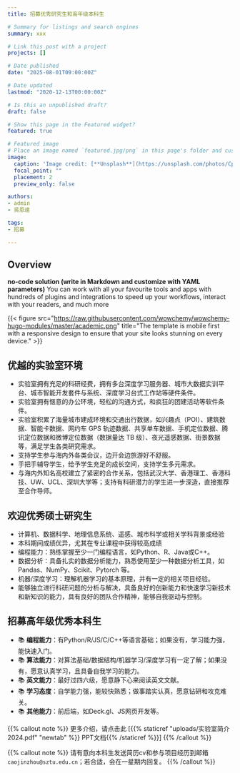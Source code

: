 ```yaml
---
title: 招募优秀研究生和高年级本科生

# Summary for listings and search engines
summary: xxx

# Link this post with a project
projects: []

# Date published
date: "2025-08-01T09:00:00Z"

# Date updated
lastmod: "2020-12-13T00:00:00Z"

# Is this an unpublished draft?
draft: false

# Show this page in the Featured widget?
featured: true

# Featured image
# Place an image named `featured.jpg/png` in this page's folder and customize its options here.
image:
  caption: 'Image credit: [**Unsplash**](https://unsplash.com/photos/CpkOjOcXdUY)'
  focal_point: ""
  placement: 2
  preview_only: false

authors:
- admin
- 吳恩達

tags:
- 招募

---
```

## Overview
**no-code solution (write in Markdown and customize with YAML parameters)** You can work with all your favourite tools and apps with hundreds of plugins and integrations to speed up your workflows, interact with your readers, and much more

{{< figure src="https://raw.githubusercontent.com/wowchemy/wowchemy-hugo-modules/master/academic.png" title="The template is mobile first with a responsive design to ensure that your site looks stunning on every device." >}}


## 优越的实验室环境

-  实验室拥有充足的科研经费，拥有多台深度学习服务器、城市大数据实训平台、城市智能开发套件与系统、深度学习台式工作站等硬件条件。
- 实验室拥有惬意的办公环境，轻松的沟通方式，和疯狂的团建活动等软件条件。
- 实验室积累了海量城市建成环境和交通出行数据，如兴趣点（POI）、建筑数据、智能卡数据、网约车 GPS 轨迹数据、共享单车数据、手机定位数据、腾讯定位数据和微博定位数据（数据量达 TB 级）、夜光遥感数据、街景数据等，满足学生各类研究需求。
- 支持学生参与海内外各类会议，边开会边旅游好不舒服。
- 手把手辅导学生，给予学生充足的成长空间，支持学生多元需求。
- 与海内外知名高校建立了紧密的合作关系，包括武汉大学、香港理工、香港科技、UW、UCL、深圳大学等；支持有科研潜力的学生进一步深造，直接推荐至合作导师。



## 欢迎优秀硕士研究生

- 计算机、数据科学、地理信息系统、遥感、城市科学或相关学科背景或经验
- 本科期间成绩优异，尤其在专业课程中获得较高成绩
- 编程能力：熟练掌握至少一门编程语言，如Python、R、Java或C++。
- 数据分析：具备扎实的数据分析能力，熟悉使用至少一种数据分析工具，如Pandas、NumPy、Scikit、Pytorch 等。
- 机器/深度学习：理解机器学习的基本原理，并有一定的相关项目经验。
- 能够独立进行科研问题的分析与解决，具备良好的创新能力和快速学习新技术和新知识的能力，具有良好的团队合作精神，能够自我驱动与控制。

## 招募高年级优秀本科生

- 📚 **编程能力**：有Python/R/JS/C/C++等语言基础；如果没有，学习能力强，能快速入门。
- 📚 **算法能力**：对算法基础/数据结构/机器学习/深度学习有一定了解；如果没有，愿意认真学习，且具备自我学习的能力。
- 📚 **英文能力**：最好过四六级，愿意静下心来阅读英文文献。
- 📚 **学习态度**：自学能力强，能较快熟悉；做事踏实认真，愿意钻研和攻克难关。
- 📚 **其他能力**：前后端，如Deck.gl、JS网页开发等。


{{% callout note %}}
更多介绍，请点击此 [{{% staticref "uploads/实验室简介2024.pdf" "newtab" %}} PPT文档{{% /staticref %}}]
{{% /callout %}}

{{% callout note %}}
请有意向本科生发送简历cv和参与项目经历到邮箱 `caojinzhou@sztu.edu.cn`；若合适，会在一星期内回复。
{{% /callout %}}
